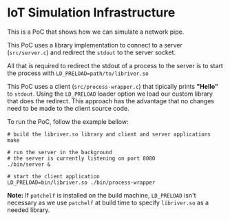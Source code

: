 # IoT Simulation Infrastructure

This is a PoC that shows how we can simulate a network pipe.

This PoC uses a library implementation to connect to a server (`src/server.c`) and redirect the `stdout` to the server socket.

All that is required to redirect the stdout of a process to the server is to start the process with `LD_PRELOAD=path/to/libriver.so`

This PoC uses a client (`src/process-wrapper.c`) that tipically prints **"Hello"** to `stdout`.
Using the `LD_PRELOAD` loader option we load our custom library that does the redirect.
This approach has the advantage that no changes need to be made to the client source code.

To run the PoC, follow the example bellow:

```
# build the libriver.so library and client and server applications
make

# run the server in the background
# the server is currently listening on port 8080
./bin/server &

# start the client application
LD_PRELOAD=bin/libriver.so ./bin/process-wrapper
```

**Note:** If `patchelf` is installed on the build machine, `LD_PRELOAD` isn't necessary as we use `patchelf` at build time to specify `libriver.so` as a needed library.
